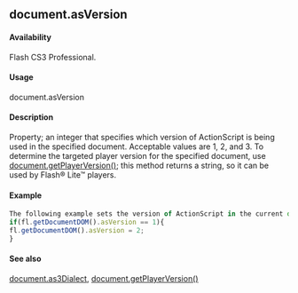 ## document.asVersion

#### Availability

Flash CS3 Professional.

#### Usage

document.asVersion

#### Description

Property; an integer that specifies which version of ActionScript is being used in the specified document. Acceptable values are 1, 2, and 3.
To determine the targeted player version for the specified document, use [document.getPlayerVersion()](#!AdobeDocs/developers-animatesdk-docs/test/Document_object/docume82.md); this method returns a string, so it can be used by Flash® Lite™ players.

#### Example

```javascript
The following example sets the version of ActionScript in the current document to ActionScript 2.0 if it is currently set as ActionScript 1.0.
if(fl.getDocumentDOM().asVersion == 1){
fl.getDocumentDOM().asVersion = 2;
}

```
#### See also

[document.as3Dialect](#!AdobeDocs/developers-animatesdk-docs/test/Document_object/docume17.md), [document.getPlayerVersion()](#!AdobeDocs/developers-animatesdk-docs/test/Document_object/docume82.md)
